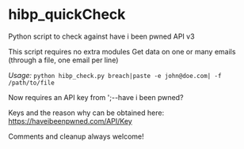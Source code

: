 # hibp_quickCheck
Python script to check against have i been pwned API v3

This script requires no extra modules
Get data on one or many emails (through a file, one email per line)

*Usage:* `python hibp_check.py breach|paste -e john@doe.com| -f /path/to/file`

Now requires an API key from ';--have i been pwned?

Keys and the reason why can be obtained here: https://haveibeenpwned.com/API/Key

Comments and cleanup always welcome!
